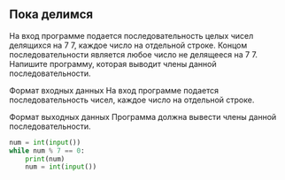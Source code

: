 ## Пока делимся
На вход программе подается последовательность целых чисел делящихся на 
7
7, каждое число на отдельной строке. Концом последовательности является любое число не делящееся на 
7
7. Напишите программу, которая выводит члены данной последовательности.

Формат входных данных
На вход программе подается последовательность чисел, каждое число на отдельной строке.

Формат выходных данных
Программа должна вывести члены данной последовательности.

```python
num = int(input())
while num % 7 == 0:
    print(num)
    num = int(input())
```